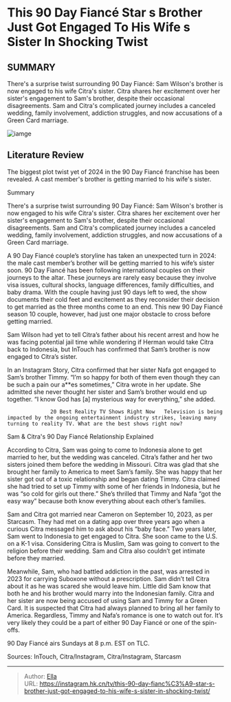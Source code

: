 # This 90 Day Fiancé Star s Brother Just Got Engaged To His Wife s Sister In Shocking Twist


## SUMMARY 



  There&#39;s a surprise twist surrounding 90 Day Fiancé: Sam Wilson&#39;s brother is now engaged to his wife Citra&#39;s sister.   Citra shares her excitement over her sister&#39;s engagement to Sam&#39;s brother, despite their occasional disagreements.   Sam and Citra&#39;s complicated journey includes a canceled wedding, family involvement, addiction struggles, and now accusations of a Green Card marriage.  

![iamge](https://static1.srcdn.com/wordpress/wp-content/uploads/2023/09/in-complete-shock-_-this-before-the-90-days-couple-just-got-engaged.jpg)

## Literature Review
The biggest plot twist yet of 2024 in the 90 Day Fiancé franchise has been revealed. A cast member&#39;s brother is getting married to his wife&#39;s sister.





Summary

  There&#39;s a surprise twist surrounding 90 Day Fiancé: Sam Wilson&#39;s brother is now engaged to his wife Citra&#39;s sister.   Citra shares her excitement over her sister&#39;s engagement to Sam&#39;s brother, despite their occasional disagreements.   Sam and Citra&#39;s complicated journey includes a canceled wedding, family involvement, addiction struggles, and now accusations of a Green Card marriage.  







A 90 Day Fiancé couple’s storyline has taken an unexpected turn in 2024: the male cast member’s brother will be getting married to his wife’s sister soon. 90 Day Fiancé has been following international couples on their journeys to the altar. These journeys are rarely easy because they involve visa issues, cultural shocks, language differences, family difficulties, and baby drama. With the couple having just 90 days left to wed, the show documents their cold feet and excitement as they reconsider their decision to get married as the three months come to an end. This new 90 Day Fiancé season 10 couple, however, had just one major obstacle to cross before getting married.

Sam Wilson had yet to tell Citra’s father about his recent arrest and how he was facing potential jail time while wondering if Herman would take Citra back to Indonesia, but InTouch has confirmed that Sam’s brother is now engaged to Citra’s sister.

          




In an Instagram Story, Citra confirmed that her sister Nafa got engaged to Sam’s brother Timmy. “I’m so happy for both of them even though they can be such a pain our a**es sometimes,” Citra wrote in her update. She admitted she never thought her sister and Sam’s brother would end up together. “I know God has [a] mysterious way for everything,” she added.

                  20 Best Reality TV Shows Right Now   Television is being impacted by the ongoing entertainment industry strikes, leaving many turning to reality TV. What are the best shows right now?    


 Sam &amp; Citra&#39;s 90 Day Fiancé Relationship Explained 
          

According to Citra, Sam was going to come to Indonesia alone to get married to her, but the wedding was canceled. Citra’s father and her two sisters joined them before the wedding in Missouri. Citra was glad that she brought her family to America to meet Sam’s family. She was happy that her sister got out of a toxic relationship and began dating Timmy. Citra claimed she had tried to set up Timmy with some of her friends in Indonesia, but he was “so cold for girls out there.” She’s thrilled that Timmy and Nafa “got the easy way” because both know everything about each other’s families.





 

Sam and Citra got married near Cameron on September 10, 2023, as per Starcasm. They had met on a dating app over three years ago when a curious Citra messaged him to ask about his “baby face.” Two years later, Sam went to Indonesia to get engaged to Citra. She soon came to the U.S. on a K-1 visa. Considering Citra is Muslim, Sam was going to convert to the religion before their wedding. Sam and Citra also couldn’t get intimate before they married.

Meanwhile, Sam, who had battled addiction in the past, was arrested in 2023 for carrying Suboxone without a prescription. Sam didn’t tell Citra about it as he was scared she would leave him. Little did Sam know that both he and his brother would marry into the Indonesian family. Citra and her sister are now being accused of using Sam and Timmy for a Green Card. It is suspected that Citra had always planned to bring all her family to America. Regardless, Timmy and Nafa’s romance is one to watch out for. It’s very likely they could be a part of either 90 Day Fiancé or one of the spin-offs.






90 Day Fiancé airs Sundays at 8 p.m. EST on TLC.




Sources: InTouch, Citra/Instagram, Citra/Instagram, Starcasm



---

> Author: [Ella](https://instagram.hk.cn/)  
> URL: https://instagram.hk.cn/tv/this-90-day-fianc%C3%A9-star-s-brother-just-got-engaged-to-his-wife-s-sister-in-shocking-twist/  

